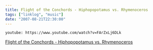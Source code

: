```yaml
---
title: Flight of the Conchords - Hiphopopotamus vs. Rhymenoceros
tags: ["linklog", "music"]
date: "2007-08-21T22:30:00"
---
```


`youtube: https://www.youtube.com/watch?v=FArZxLj6DLk`

[Flight of the Conchords - Hiphopopotamus vs. Rhymenoceros](https://www.youtube.com/watch?v=FArZxLj6DLk)
